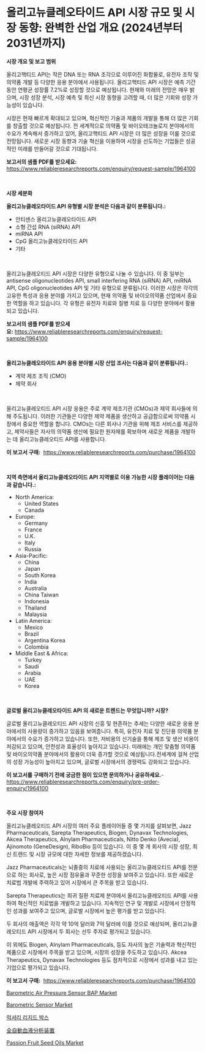 <p><h1>올리고뉴클레오타이드 API 시장 규모 및 시장 동향: 완벽한 산업 개요 (2024년부터 2031년까지)</h1></p><p><strong>시장 개요 및 보고 범위</strong></p>
<p><p>올리고핵티드 API는 작은 DNA 또는 RNA 조각으로 이루어진 화합물로, 유전자 조작 및 의약품 개발 등 다양한 응용 분야에서 사용됩니다. 올리고핵티드 API 시장은 예측 기간 동안 연평균 성장률 7.2%로 성장할 것으로 예상됩니다. 현재와 미래의 전망은 매우 밝으며, 시장 성장 분석, 시장 예측 및 최신 시장 동향을 고려할 때, 더 많은 기회와 성장 가능성이 있습니다. </p><p>시장은 현재 빠르게 확대되고 있으며, 혁신적인 기술과 제품의 개발을 통해 더 많은 기회를 창출할 것으로 예상됩니다. 전 세계적으로 의약품 및 바이오테크놀로지 분야에서의 수요가 계속해서 증가하고 있어, 올리고핵티드 API 시장은 더 많은 성장을 이룰 것으로 전망됩니다. 새로운 시장 동향과 기술 혁신을 이용하여 시장을 선도하는 기업들은 성공적인 미래를 만들어갈 것으로 기대됩니다.</p></p>
<p><strong>보고서의 샘플 PDF를 받으세요:</strong> <a href="https://www.reliableresearchreports.com/enquiry/request-sample/1964100">https://www.reliableresearchreports.com/enquiry/request-sample/1964100</a></p>
<p>&nbsp;</p>
<p><strong>시장 세분화</strong></p>
<p><strong>올리고뉴클레오타이드 API 유형별 시장 분석은 다음과 같이 분류됩니다.:</strong></p>
<p><ul><li>안티센스 올리고뉴클레오타이드 API</li><li>소형 간섭 RNA (siRNA) API</li><li>miRNA API</li><li>CpG 올리고뉴클레오타이드 API</li><li>기타</li></ul></p>
<p>&nbsp;</p>
<p><p>올리고뉴클레오티드 API 시장은 다양한 유형으로 나눌 수 있습니다. 이 중 일부는 antisense oligonucleotides API, small interfering RNA (siRNA) API, miRNA API, CpG oligonucleotides API 및 기타 유형으로 분류됩니다. 이러한 시장은 각각의 고유한 특성과 응용 분야를 가지고 있으며, 현재 의약품 및 바이오의약품 산업에서 중요한 역할을 하고 있습니다. 각 유형은 유전자 치료와 질병 치료 등 다양한 분야에서 활용되고 있습니다.</p></p>
<p><strong>보고서의 샘플 PDF를 받으세요:</strong>&nbsp;<a href="https://www.reliableresearchreports.com/enquiry/request-sample/1964100">https://www.reliableresearchreports.com/enquiry/request-sample/1964100</a></p>
<p>&nbsp;</p>
<p><strong> 올리고뉴클레오타이드 API 응용 분야별 시장 산업 조사는 다음과 같이 분류됩니다.:</strong></p>
<p><ul><li>계약 제조 조직 (CMO)</li><li>제약 회사</li></ul></p>
<p>&nbsp;</p>
<p><p>올리고뉴클레오티드 API 시장 응용은 주로 계약 제조기관 (CMOs)과 제약 회사들에 의해 주도됩니다. 이러한 기관들은 다양한 제약 제품을 생산하고 공급함으로써 의약품 시장에서 중요한 역할을 합니다. CMOs는 다른 회사나 기관을 위해 제조 서비스를 제공하고, 제약사들은 자사의 의약품 생산에 필요한 원자재를 확보하며 새로운 제품을 개발하는 데 올리고뉴클레오티드 API를 사용합니다.</p></p>
<p><strong>이 보고서 구매:</strong>&nbsp; <a href="https://www.reliableresearchreports.com/purchase/1964100">https://www.reliableresearchreports.com/purchase/1964100</a></p>
<p>&nbsp;</p>
<p><strong>지역 측면에서 올리고뉴클레오타이드 API 지역별로 이용 가능한 시장 플레이어는 다음과 같습니다.:</strong></p>
<p><ul>
    <li>
        North America:
        <ul>
            <li>United States</li>
            <li>Canada</li>
        </ul>
    </li>
    <li>
        Europe:
        <ul>
            <li>Germany</li>
            <li>France</li>
            <li>U.K.</li>
            <li>Italy</li>
            <li>Russia</li>
        </ul>
    </li>
    <li>
        Asia-Pacific:
        <ul>
            <li>China</li>
            <li>Japan</li>
            <li>South Korea</li>
            <li>India</li>
            <li>Australia</li>
            <li>China Taiwan</li>
            <li>Indonesia</li>
            <li>Thailand</li>
            <li>Malaysia</li>
        </ul>
    </li>
    <li>
        Latin America:
        <ul>
            <li>Mexico</li>
            <li>Brazil</li>
            <li>Argentina Korea</li>
            <li>Colombia</li>
        </ul>
    </li>
    <li>
        Middle East & Africa:
        <ul>
            <li>Turkey</li>
            <li>Saudi</li>
            <li>Arabia</li>
            <li>UAE</li>
            <li>Korea</li>
        </ul>
    </li>
    </ul></p>
<p>&nbsp;</p>
<p><strong>글로벌 올리고뉴클레오타이드 API 의 새로운 트렌드는 무엇입니까? 시장?</strong></p>
<p><p>글로벌 올리고뉴클레오티드 API 시장의 신흥 및 현존하는 추세는 다양한 새로운 응용 분야에서의 사용량이 증가하고 있음을 보여줍니다. 특히, 유전자 치료 및 진단용 의약품 분야에서의 수요가 증가하고 있습니다. 또한, 저비용의 신기술을 통해 제조 및 생산 비용이 저감되고 있으며, 안전성과 효율성이 높아지고 있습니다. 미래에는 개인 맞춤형 의약품 및 바이오의약품 분야에서의 활용이 더욱 증가할 것으로 예상됩니다.전세계에 걸쳐 산업의 성장 가능성이 높아지고 있으며, 글로벌 시장에서의 경쟁력도 강화되고 있습니다.</p></p>
<p><strong>이 보고서를 구매하기 전에 궁금한 점이 있으면 문의하거나 공유하세요.</strong>- <a href="https://www.reliableresearchreports.com/enquiry/pre-order-enquiry/1964100">https://www.reliableresearchreports.com/enquiry/pre-order-enquiry/1964100</a></p>
<p>&nbsp;</p>
<p><strong>주요 시장 참여자</strong></p>
<p><p>올리고뉴클레오티드 API 시장의 여러 주요 플레이어들 중 몇 가지를 살펴보면, Jazz Pharmaceuticals, Sarepta Therapeutics, Biogen, Dynavax Technologies, Akcea Therapeutics, Alnylam Pharmaceuticals, Nitto Denko (Avecia), Ajinomoto (GeneDesign), RiboBio 등이 있습니다. 이 중 몇 개 회사의 시장 성장, 최신 트렌드 및 시장 규모에 대한 자세한 정보를 제공하겠습니다.</p><p>Jazz Pharmaceuticals는 뇌졸중의 치료에 사용되는 올리고뉴클레오티드 API를 전문으로 하는 회사로, 높은 시장 점유율과 꾸준한 성장을 보여주고 있습니다. 또한 새로운 치료법 개발에 주력하고 있어 시장에서 큰 주목을 받고 있습니다.</p><p>Sarepta Therapeutics는 희귀 질환 치료제 분야에서 올리고뉴클레오티드 API를 사용하여 혁신적인 치료법을 개발하고 있습니다. 지속적인 연구 및 개발로 시장에서 안정적인 성과를 보여주고 있으며, 글로벌 시장에서 높은 평가를 받고 있습니다.</p><p>두 회사의 매출액은 각각 약 10억 달러와 7억 달러에 이를 것으로 예상되며, 올리고뉴클레오티드 API 시장에서 두 회사는 선두 주자로 평가되고 있습니다.</p><p>이 외에도 Biogen, Alnylam Pharmaceuticals, 등도 자사의 높은 기술력과 혁신적인 제품으로 시장에서 주목을 받고 있으며, 시장의 성장을 주도하고 있습니다. Akcea Therapeutics, Dynavax Technologies 등도 점차적으로 시장에서 성과를 내고 있는 기업으로 평가되고 있습니다.</p></p>
<p><strong>이 보고서 구매:</strong>&nbsp;&nbsp;<a href="https://www.reliableresearchreports.com/purchase/1964100">https://www.reliableresearchreports.com/purchase/1964100</a></p>
<p><p><a href="https://issuu.com/reportprime-2/docs/barometric-air-pressure-sensor-bap-market-size-203">Barometric Air Pressure Sensor BAP Market</a></p><p><a href="https://issuu.com/reportprime-2/docs/barometric-sensor-market-size-2030.pptx">Barometric Sensor Market</a></p><p><a href="https://github.com/lkwggful07722/Market-Research-Report-List-1/blob/main/31622962021.md">럭셔리 리지드 박스</a></p><p><a href="https://github.com/ycmtqqhvk3273/Market-Research-Report-List-1/blob/main/56208472449.md">全自動血液分析装置</a></p><p><a href="https://github.com/irfadac/Market-Research-Report-List-2/blob/main/passion-fruit-seed-oils-market.md">Passion Fruit Seed Oils Market</a></p></p>
